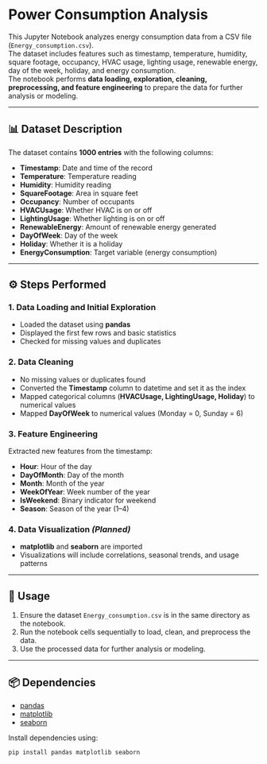 # Power Consumption Analysis

This Jupyter Notebook analyzes energy consumption data from a CSV file (`Energy_consumption.csv`).  
The dataset includes features such as timestamp, temperature, humidity, square footage, occupancy, HVAC usage, lighting usage, renewable energy, day of the week, holiday, and energy consumption.  
The notebook performs **data loading, exploration, cleaning, preprocessing, and feature engineering** to prepare the data for further analysis or modeling.

---

## 📊 Dataset Description
The dataset contains **1000 entries** with the following columns:

- **Timestamp**: Date and time of the record  
- **Temperature**: Temperature reading  
- **Humidity**: Humidity reading  
- **SquareFootage**: Area in square feet  
- **Occupancy**: Number of occupants  
- **HVACUsage**: Whether HVAC is on or off  
- **LightingUsage**: Whether lighting is on or off  
- **RenewableEnergy**: Amount of renewable energy generated  
- **DayOfWeek**: Day of the week  
- **Holiday**: Whether it is a holiday  
- **EnergyConsumption**: Target variable (energy consumption)  

---

## ⚙️ Steps Performed

### 1. Data Loading and Initial Exploration
- Loaded the dataset using **pandas**  
- Displayed the first few rows and basic statistics  
- Checked for missing values and duplicates  

### 2. Data Cleaning
- No missing values or duplicates found  
- Converted the **Timestamp** column to datetime and set it as the index  
- Mapped categorical columns (**HVACUsage, LightingUsage, Holiday**) to numerical values  
- Mapped **DayOfWeek** to numerical values (Monday = 0, Sunday = 6)  

### 3. Feature Engineering
Extracted new features from the timestamp:
- **Hour**: Hour of the day  
- **DayOfMonth**: Day of the month  
- **Month**: Month of the year  
- **WeekOfYear**: Week number of the year  
- **IsWeekend**: Binary indicator for weekend  
- **Season**: Season of the year (1–4)  

### 4. Data Visualization *(Planned)*
- **matplotlib** and **seaborn** are imported  
- Visualizations will include correlations, seasonal trends, and usage patterns  

---

## 🚀 Usage
1. Ensure the dataset `Energy_consumption.csv` is in the same directory as the notebook.  
2. Run the notebook cells sequentially to load, clean, and preprocess the data.  
3. Use the processed data for further analysis or modeling.  

---

## 📦 Dependencies
- [pandas](https://pandas.pydata.org/)  
- [matplotlib](https://matplotlib.org/)  
- [seaborn](https://seaborn.pydata.org/)  

Install dependencies using:  
```bash
pip install pandas matplotlib seaborn
